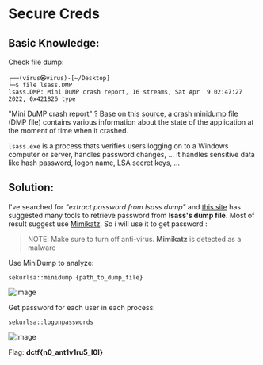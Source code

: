 # Secure Creds

## Basic Knowledge:

Check file dump:

```
┌──(virus㉿virus)-[~/Desktop]
└─$ file lsass.DMP 
lsass.DMP: Mini DuMP crash report, 16 streams, Sat Apr  9 02:47:27 2022, 0x421826 type
```

"Mini DuMP crash report" ? Base on this [source](http://crashrpt.sourceforge.net/docs/html/using_minidump.html#:~:text=A%20crash%20minidump%20file%20(DMP,%2C%20CPU%20count%2C%20etc.)%3B), a crash minidump file (DMP file) contains various information about the state of the application at the moment of time when it crashed. 

`lsass.exe` is a process thats verifies users logging on to a Windows computer or server, handles password changes, ... it handles sensitive data like hash password, logon name, LSA secret keys, ...

## Solution:

I've searched for _"extract password from lsass dump"_ and [this site](https://en.hackndo.com/remote-lsass-dump-passwords/) has suggested many tools to retrieve password from **lsass's dump file**. Most of result suggest use [Mimikatz](https://github.com/ParrotSec/mimikatz/tree/master). So i will use it to get password :

> NOTE: Make sure to turn off anti-virus. **Mimikatz** is detected as a malware

Use MiniDump to analyze: 

```
sekurlsa::minidump {path_to_dump_file}
```

![image](https://user-images.githubusercontent.com/48288606/163699215-3aa9d922-1436-4096-9533-aa05b977cfe8.png)

Get password for each user in each process:

```
sekurlsa::logonpasswords
```

![image](https://user-images.githubusercontent.com/48288606/163699276-a954ba47-2918-422e-b9e3-ddcae3a2057e.png)

Flag: **dctf{n0_ant1v1ru5_l0l}**

